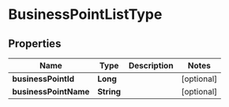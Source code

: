 

# BusinessPointListType


## Properties

Name | Type | Description | Notes
------------ | ------------- | ------------- | -------------
**businessPointId** | **Long** |  |  [optional]
**businessPointName** | **String** |  |  [optional]



